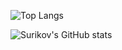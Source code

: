 ![Top Langs](https://github-readme-stats.vercel.app/api/top-langs/?username=surikov&layout=compact)

![Surikov's GitHub stats](https://github-readme-stats.vercel.app/api?username=surikov&show_icons=true&theme=radical)

<!--
**surikov/surikov** is a ✨ _special_ ✨ repository because its `README.md` (this file) appears on your GitHub profile.

Here are some ideas to get you started:

- 🔭 I’m currently working on ...
- 🌱 I’m currently learning ...
- 👯 I’m looking to collaborate on ...
- 🤔 I’m looking for help with ...
- 💬 Ask me about ...
- 📫 How to reach me: ...
- 😄 Pronouns: ...
- ⚡ Fun fact: ...
-->
